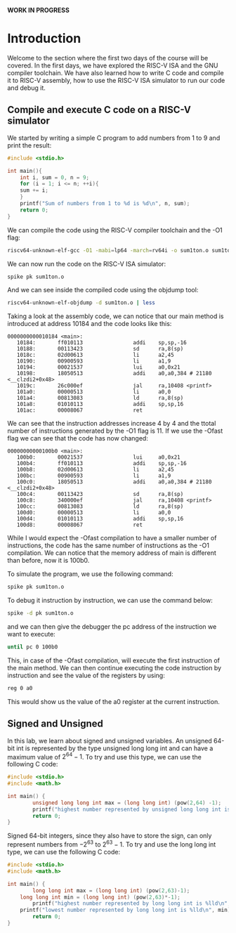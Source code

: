 **WORK IN PROGRESS**

# Introduction
Welcome to the section where the first two days of the course will be covered. In the first days, we have explored the RISC-V ISA and the GNU compiler toolchain. We have also learned how to write C code and compile it to RISC-V assembly, how to use the RISC-V ISA simulator to run our code and debug it.

## Compile and execute C code on a RISC-V simulator
We started by writing a simple C program to add numbers from 1 to 9 and print the result:
```c
#include <stdio.h>

int main(){
	int i, sum = 0, n = 9;
	for (i = 1; i <= n; ++i){
	sum += i;
	}
	printf("Sum of numbers from 1 to %d is %d\n", n, sum);
	return 0;
}
```
We can compile the code using the RISC-V compiler toolchain and the -O1 flag:
```bash
riscv64-unknown-elf-gcc -O1 -mabi=lp64 -march=rv64i -o sum1ton.o sum1ton.c
```
We can now run the code on the RISC-V ISA simulator:
```bash
spike pk sum1ton.o
```
And we can see inside the compiled code using the objdump tool:
```bash
riscv64-unknown-elf-objdump -d sum1ton.o | less
```
Taking a look at the assembly code, we can notice that our main method is introduced at address 10184 and the code looks like this:
```assembly
0000000000010184 <main>:
   10184:       ff010113                addi    sp,sp,-16
   10188:       00113423                sd      ra,8(sp)
   1018c:       02d00613                li      a2,45
   10190:       00900593                li      a1,9
   10194:       00021537                lui     a0,0x21
   10198:       18050513                addi    a0,a0,384 # 21180 <__clzdi2+0x48>
   1019c:       26c000ef                jal     ra,10408 <printf>
   101a0:       00000513                li      a0,0
   101a4:       00813083                ld      ra,8(sp)
   101a8:       01010113                addi    sp,sp,16
   101ac:       00008067                ret
```
We can see that the instruction addresses increase 4 by 4 and the ttotal number of instructions generated by the -O1 flag is 11. If we use the -Ofast flag we can see that the code has now changed:
```assembly
00000000000100b0 <main>:
   100b0:       00021537                lui     a0,0x21
   100b4:       ff010113                addi    sp,sp,-16
   100b8:       02d00613                li      a2,45
   100bc:       00900593                li      a1,9
   100c0:       18050513                addi    a0,a0,384 # 21180 <__clzdi2+0x48>
   100c4:       00113423                sd      ra,8(sp)
   100c8:       340000ef                jal     ra,10408 <printf>
   100cc:       00813083                ld      ra,8(sp)
   100d0:       00000513                li      a0,0
   100d4:       01010113                addi    sp,sp,16
   100d8:       00008067                ret
```
While I would expect the -Ofast compilation to have a smaller number of instructions, the code has the same number of instructions as the -O1 compilation. We can notice that the memory address of main is different than before, now it is 100b0.

To simulate the program, we use the following command:
```bash
spike pk sum1ton.o
```
To debug it instruction by instruction, we can use the command below:
```bash
spike -d pk sum1ton.o
```
and we can then give the debugger the pc address of the instruction we want to execute:
```bash
until pc 0 100b0
```
This, in case of the -Ofast compilation, will execute the first instruction of the main method. We can then continue executing the code instruction by instruction and see the value of the registers by using:
```bash
reg 0 a0
```
This would show us the value of the a0 register at the current instruction.

## Signed and Unsigned
In this lab, we learn about signed and unsigned variables. An unsigned 64-bit int is represented by the type unsigned long long int and can have a maximum value of $2^{64}-1$. To try and use this type, we can use the following C code:
```c
#include <stdio.h>
#include <math.h>

int main() {
        unsigned long long int max = (long long int) (pow(2,64) -1);
        printf("highest number represented by unsigned long long int is %llu\n", max);
        return 0;
}       
```
Signed 64-bit integers, since they also have to store the sign, can only represent numbers from $-2^{63}$ to $2^{63}-1$. To try and use the long long int type, we can use the following C code:
```c
#include <stdio.h>
#include <math.h>

int main() {
        long long int max = (long long int) (pow(2,63)-1);
	long long int min = (long long int) (pow(2,63)*-1);
        printf("highest number represented by long long int is %lld\n", max);
	printf("lowest number represented by long long int is %lld\n", min);
        return 0;
}
```
